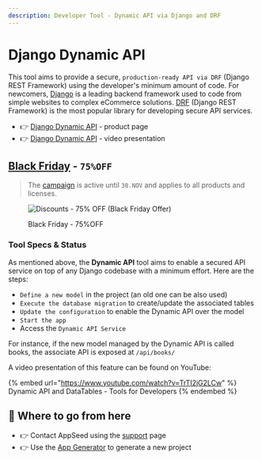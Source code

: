 ```yaml
---
description: Developer Tool - Dynamic API via Django and DRF
---
```


# Django Dynamic API

This tool aims to provide a secure, `production-ready API via DRF` (Django REST Framework) using the developer's minimum amount of code. For newcomers, [Django](https://www.djangoproject.com/) is a leading backend framework used to code from simple websites to complex eCommerce solutions. [DRF](https://www.django-rest-framework.org/) (Django REST Framework) is the most popular library for developing secure API services.&#x20;

* 👉 [Django Dynamic API](https://appseed.us/developer-tools/django-dynamic-api/) - product page
* 👉 [Django Dynamic API](https://www.youtube.com/watch?v=TrTI2jG2LCw) - video presentation


## [Black Friday](https://appseed.us/discounts/) - `75%OFF`

> The [campaign](https://appseed.us/discounts/)  is active until `30.NOV` and applies to all products and licenses.

<figure><img src="https://user-images.githubusercontent.com/51070104/202682043-511f672d-76a2-404c-9601-ce4b77825454.jpg" alt="Discounts - 75% OFF (Black Friday Offer)"><figcaption><p>Black Friday - 75%OFF </p></figcaption></figure>


### Tool Specs & Status

As mentioned above, the **Dynamic API** tool aims to enable a secured API service on top of any Django codebase with a minimum effort. Here are the steps:

* `Define a new model` in the project (an old one can be also used)
* `Execute the database migration` to create/update the associated tables
* `Update the configuration` to enable the Dynamic API over the model
* `Start the app`
* Access the `Dynamic API Service`&#x20;

For instance, if the new model managed by the Dynamic API is called books, the associate API is exposed at `/api/books/`

A video presentation of this feature can be found on YouTube:&#x20;

{% embed url="https://www.youtube.com/watch?v=TrTI2jG2LCw" %}
Dynamic API and DataTables - Tools for Developers
{% endembed %}

&#x20;

## 🚀 Where to go from here

* 👉 Contact AppSeed using the [support](https://appseed.us/support/) page&#x20;
* 👉 Use the [App Generator](https://appseed.us/generator) to generate a new project
